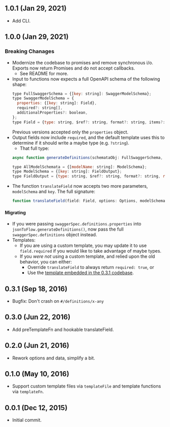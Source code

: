 1.0.1 (Jan 29, 2021)
-----

- Add CLI.

1.0.0 (Jan 29, 2021)
-----

### Breaking Chanages

- Modernize the codebase to promises and remove synchronous i/o. Exports now return Promises and do not accept callbacks.
  - See README for more.
- Input to functions now expects a full OpenAPI schema of the following shape:
  ```js
  type FullSwaggerSchema = {[key: string]: SwaggerModelSchema};
  type SwaggerModelSchema = {
    properties: {[key: string]: Field},
    required?: string[],
    additionalProperties?: boolean,
  };
  type Field = {type: string, $ref?: string, format?: string, items?: Field};
  ```
  Previous versions accepted only the `properties` object.
- Output fields now include `required`, and the default template uses this to determine if it should write a maybe type (e.g. `?string`).
  - That full type:
  ```js
  async function generateDefinitions(schemataObj: FullSwaggerSchema, options: Options): AllModelSchemata

  type AllModelSchemata = {[modelName: string]: ModelSchema};
  type ModelSchema = {[key: string]: FieldOutput};
  type FieldOutput = {type: string, $ref?: string, format?: string, required: boolean};
  ```
- The function `translateField` now accepts two more parameters, `modelSchema` and `key`. The full signature:
  ```js
  function translateField(field: Field, options: Options, modelSchema: SwaggerModelSchema, key: string): FieldOutput
  ```

#### Migrating

- If you were passing `swaggerSpec.definitions.properties` into `jsonToFlow.generateDefinitions()`, now pass the full `swaggerSpec.definitions` object instead.
- Templates:
  - If you are using a custom template, you may update it to use `field.required` if you would like to take advantage of maybe types.
  - If you *were not* using a custom template, and relied upon the old behavior, you can either:
    - Override `translateField` to always return `required: true`, or
    - Use the [template embedded in the 0.3.1 codebase](https://github.com/STRML/json-to-flow/blob/c0ff3ac1d4e07ec8935943128a389bd5199e6e37/template.ejs).

0.3.1 (Sep 18, 2016)
-----

- Bugfix: Don't crash on `#/definitions/x-any`

0.3.0 (Jun 22, 2016)
-----

- Add preTemplateFn and hookable translateField.

0.2.0 (Jun 21, 2016)
-----

- Rework options and data, simplify a bit.

0.1.0 (May 10, 2016)
-----

- Support custom template files via `templateFile` and template functions via `templateFn`.

0.0.1 (Dec 12, 2015)
-----

- Initial commit.
